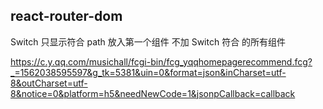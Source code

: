 ## react-router-dom
Switch  只显示符合  path 放入第一个组件
不加  Switch 符合  的所有组件



https://c.y.qq.com/musichall/fcgi-bin/fcg_yqqhomepagerecommend.fcg?_=1562038595597&g_tk=5381&uin=0&format=json&inCharset=utf-8&outCharset=utf-8&notice=0&platform=h5&needNewCode=1&jsonpCallback=callback
